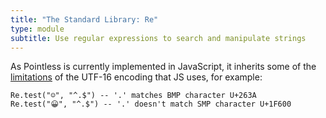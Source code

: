 ```yaml
---
title: "The Standard Library: Re"
type: module
subtitle: Use regular expressions to search and manipulate strings
---
```


As Pointless is currently implemented in JavaScript, it inherits some of the
[limitations](https://developer.mozilla.org/en-US/docs/Web/JavaScript/Reference/Global_Objects/String#utf-16_characters_unicode_code_points_and_grapheme_clusters)
of the UTF-16 encoding that JS uses, for example:

```ptls
Re.test("☺", "^.$") -- '.' matches BMP character U+263A
Re.test("😀", "^.$") -- '.' doesn't match SMP character U+1F600
```
